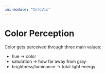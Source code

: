 ```yaml
---
uni-module: "InfoVis"
---
```


# Color Perception

Color gets perceived through three main values:

- hue → color
- saturation → how far away from gray
- brightness/luminance → total light energy

